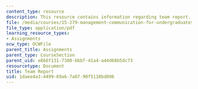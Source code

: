 ```yaml
---
content_type: resource
description: This resource contains information regarding team report.
file: /media/courses/15-279-management-communication-for-undergraduates-fall-2012/1daee4a3449969a67a0790f5110bd096_MIT15_279F12_team_report.pdf
file_type: application/pdf
learning_resource_types:
- Assignments
ocw_type: OCWFile
parent_title: Assignments
parent_type: CourseSection
parent_uid: e866f131-7380-bbbf-41a4-a44d68b5dc73
resourcetype: Document
title: Team Report
uid: 1daee4a3-4499-69a6-7a07-90f5110bd096
---
```

